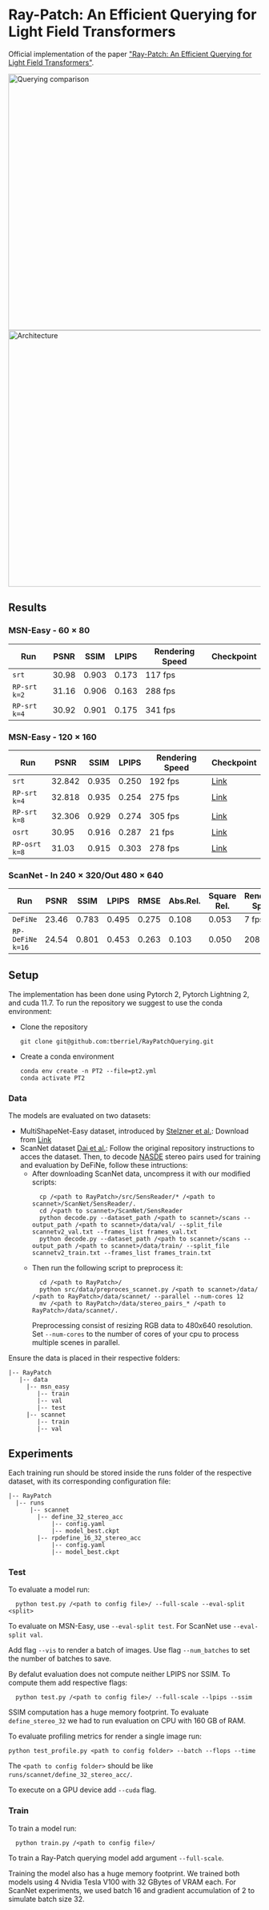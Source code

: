 # Ray-Patch: An Efficient Querying for Light Field Transformers

Official implementation of the paper ["Ray-Patch: An Efficient Querying for Light Field Transformers"](https://arxiv.org/abs/2305.09566).

<img src="https://drive.google.com/uc?export=view&id=11Ol27ifHZihLYiM157XpwCZD_zYIGOMM" alt="Querying comparison" width="512"/>
<img src="https://drive.google.com/uc?export=view&id=1-0clAkYwOCGMF0BOM71ij9Tv0NUJg6Q7" alt="Architecture" width="512"/>

## Results
### MSN-Easy - $60\times 80$
| Run | PSNR | SSIM | LPIPS | Rendering Speed | Checkpoint |
|---|---|---|---|---|---|
|`srt` |30.98 | 0.903 | 0.173 | 117 fps ||
|`RP-srt k=2` |31.16| 0.906 | 0.163 | 288 fps ||
|`RP-srt k=4` |30.92| 0.901 | 0.175 | 341 fps ||

### MSN-Easy - $120\times160$ 

| Run | PSNR | SSIM | LPIPS | Rendering Speed | Checkpoint |
|---|---|---|---|---|---|
|`srt` |32.842| 0.935 | 0.250 | 192 fps |[Link](https://drive.google.com/file/d/1nJ7506fFm_xC1wKwyulIQ-pm4CkWnYx8/view)|
|`RP-srt k=4` |32.818| 0.935 | 0.254 | 275 fps |[Link](https://drive.google.com/file/d/1kz9yj8d_4WCFDGw3eJjE1nHYPcscJ0bg/view)|
|`RP-srt k=8` |32.306| 0.929 | 0.274 | 305 fps |[Link](https://drive.google.com/file/d/12pgck8Ymn7B6LTxV844cJwZz93g1WUbJ/view)|
|`osrt` |30.95| 0.916 | 0.287 | 21 fps |[Link](https://drive.google.com/file/d/1drZ4cPrxxsNREO78OrB4K_uIG4B8RTiP/view)|
|`RP-osrt k=8` |31.03| 0.915 | 0.303 | 278 fps |[Link](https://drive.google.com/file/d/1yr3tuGkK1fn1iT7-ShWhqx2c3YejxW0B/view)|


### ScanNet - In $240\times320$/Out $480\times640$
|Run | PSNR | SSIM | LPIPS | RMSE | Abs.Rel. | Square Rel.| Rendering Speed | Download |
|---|---|---|---|---|---|---|---|---|
|`DeFiNe`| 23.46 | 0.783 | 0.495 | 0.275 | 0.108 | 0.053 | 7 fps |[Link](https://drive.google.com/file/d/1C_RYqYXeNJjsO26ihZk3GZhMVxrNg4jQ/view)|
|`RP-DeFiNe k=16`| 24.54 | 0.801 | 0.453 | 0.263 | 0.103 | 0.050 | 208 fps |[Link](https://drive.google.com/file/d/1UtyNxAwj1B6kGWS8MpqtfYdUUsnu2pjS/view)|


## Setup
The implementation has been done using Pytorch 2, Pytorch Lightning 2, and cuda 11.7.
To run the repository we suggest to use the conda environment:

 * Clone the repository
    ``` 
    git clone git@github.com:tberriel/RayPatchQuerying.git
    ```
 * Create a conda environment
    ``` 
    conda env create -n PT2 --file=pt2.yml 
    conda activate PT2 
    ```

### Data
The models are evaluated on two datasets:
* MultiShapeNet-Easy dataset, introduced by [Stelzner et al.](https://stelzner.github.io/obsurf/): Download from [Link](https://drive.google.com/file/d/1RlHIbJ9NDtFgDBs1v0oQNhirXJak04UV)
* ScanNet dataset [Dai et al.](https://github.com/ScanNet/ScanNet): Follow the original repository instructions to acces the dataset. Then, to decode [NASDE](https://github.com/udaykusupati/Normal-Assisted-Stereo) stereo pairs used for training and evaluation by DeFiNe, follow these intructions:
    * After downloading ScanNet data, uncompress it with our modified scripts:
      ```
        cp /<path to RayPatch>/src/SensReader/* /<path to scannet>/ScanNet/SensReader/.
        cd /<path to scannet>/ScanNet/SensReader
        python decode.py --dataset_path /<path to scannet>/scans --output_path /<path to scannet>/data/val/ --split_file scannetv2_val.txt --frames_list frames_val.txt
        python decode.py --dataset_path /<path to scannet>/scans --output_path /<path to scannet>/data/train/ --split_file scannetv2_train.txt --frames_list frames_train.txt
      ```
    * Then run the following script to preprocess it:
      ```
        cd /<path to RayPatch>/
        python src/data/preproces_scannet.py /<path to scannet>/data/ /<path to RayPatch>/data/scannet/ --parallel --num-cores 12
        mv /<path to RayPatch>/data/stereo_pairs_* /<path to RayPatch>/data/scannet/.
      ```
      Preprocessing consist of resizing RGB data to 480x640 resolution. Set ``` --num-cores ``` to the number of cores of your cpu to process multiple scenes in parallel.
      
Ensure the data is placed in their respective folders:
  ```
  |-- RayPatch
     |-- data
       |-- msn_easy
          |-- train
          |-- val
          |-- test
       |-- scannet
          |-- train
          |-- val
  ```
## Experiments
Each training run should be stored inside the runs folder of the respective dataset, with its corresponding configuration file:
  ```
  |-- RayPatch
    |-- runs
        |-- scannet
          |-- define_32_stereo_acc
              |-- config.yaml
              |-- model_best.ckpt
          |-- rpdefine_16_32_stereo_acc
              |-- config.yaml
              |-- model_best.ckpt
  ```
### Test
To evaluate a model run:
```
  python test.py /<path to config file>/ --full-scale --eval-split <split>
```
To evaluate on MSN-Easy, use `--eval-split test`. For ScanNet use `--eval-split val`.

Add flag `--vis` to render a batch of images. Use flag `--num_batches` to set the number of batches to save.

By defalut evaluation does not compute neither LPIPS nor SSIM. To compute them add respective flags: 
```
  python test.py /<path to config file>/ --full-scale --lpips --ssim
```
SSIM computation has a huge memory footprint. To evaluate `define_stereo_32` we had to run evaluation on CPU with 160 GB of RAM.

To evaluate profiling metrics for render a single image run:
```
python test_profile.py <path to config folder> --batch --flops --time
```
The `<path to config folder>` should be like `runs/scannet/define_32_stereo_acc/`.

To execute on a GPU device add `--cuda` flag.

### Train
To train a model run:
```
  python train.py /<path to config file>/ 
```
To train a Ray-Patch querying model add argument `--full-scale`.

Training the model also has a huge memory footprint. We trained both models using 4 Nvidia Tesla V100 with 32 GBytes of VRAM each. For ScanNet experiments, we used batch 16 and gradient accumulation of 2 to simulate batch size 32.
